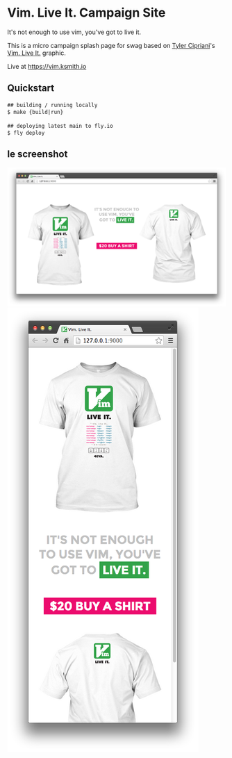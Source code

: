 Vim. Live It. Campaign Site
===========================

It's not enough to use vim, you've got to live it.

This is a micro campaign splash page for swag based on [Tyler Cipriani](http://www.tylercipriani.com)'s
[Vim. Live It.](https://github.com/thcipriani/vim-live-it) graphic.

Live at <https://vim.ksmith.io>

## Quickstart

```
## building / running locally
$ make {build|run}

## deploying latest main to fly.io
$ fly deploy
```

## le screenshot

![Site Medium](app/screenshots/medium.png)
![Site Small](app/screenshots/small.png)
